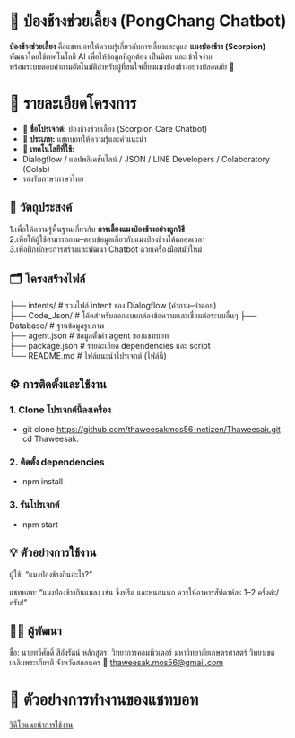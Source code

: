 # 🤖 ป่องช้างช่วยเลี้ยง (PongChang Chatbot)

**ป่องช้างช่วยเลี้ยง** คือแชทบอทให้ความรู้เกี่ยวกับการเลี้ยงและดูแล **แมงป่องช้าง (Scorpion)**  
พัฒนาโดยใช้เทคโนโลยี AI เพื่อให้ข้อมูลที่ถูกต้อง เป็นมิตร และเข้าใจง่าย  
พร้อมระบบตอบคำถามอัตโนมัติสำหรับผู้ที่สนใจเลี้ยงแมงป่องช้างอย่างปลอดภัย 🦂  


#  📘 รายละเอียดโครงการ
- 🧩 **ชื่อโปรเจกต์:** ป่องช้างช่วยเลี้ยง (Scorpion Care Chatbot)  
- 💬 **ประเภท:** แชทบอทให้ความรู้และคำแนะนำ  
- 🧠 **เทคโนโลยีที่ใช้:**  
 - Dialogflow / แอปพลิเคชันไลน์  / JSON  / LINE Developers / Colaboratory (Colab)   
 - รองรับภาษาภาษาไทย  

## 🎯 วัตถุประสงค์
1.เพื่อให้ความรู้พื้นฐานเกี่ยวกับ **การเลี้ยงแมงป่องช้างอย่างถูกวิธี**  
2.เพื่อให้ผู้ใช้สามารถถาม–ตอบข้อมูลเกี่ยวกับแมงป่องช้างได้ตลอดเวลา  
3.เพื่อฝึกทักษะการสร้างและพัฒนา Chatbot ด้วยเครื่องมือสมัยใหม่

## 🗂️ โครงสร้างไฟล์
├── intents/ # รวมไฟล์ intent ของ Dialogflow (คำถาม–คำตอบ)  
├── Code_Json/ # โค้ดสำหรับออกแบบกล่องข้อความและเชื่อมต่อระบบอื่นๆ 
├── Database/ # ฐานข้อมูลรูปภาพ  
├── agent.json # ข้อมูลตั้งค่า agent ของแชทบอท  
├── package.json # รายละเอียด dependencies และ script  
└── README.md # ไฟล์แนะนำโปรเจกต์ (ไฟล์นี้)

## ⚙️ การติดตั้งและใช้งาน

### 1. Clone โปรเจกต์นี้ลงเครื่อง
- git clone https://github.com/thaweesakmos56-netizen/Thaweesak.git
cd Thaweesak.
### 2. ติดตั้ง dependencies
- npm install
### 3. รันโปรเจกต์
- npm start

## 💡 ตัวอย่างการใช้งาน

ผู้ใช้: “แมงป่องช้างกินอะไร?”

แชทบอท: “แมงป่องช้างกินแมลง เช่น จิ้งหรีด และหนอนนก ควรให้อาหารสัปดาห์ละ 1–2 ครั้งค่ะ/ครับ!”
## 👨‍💻 ผู้พัฒนา

ชื่อ: นายทวีศักดิ์ สีอังรัตน์
หลักสูตร: วิทยาการคอมพิวเตอร์
มหาวิทยาลัยเกษตรศาสตร์ วิทยาเขตเฉลิมพระเกียรติ จังหวัดสกลนคร
📧 thaweesak.mos56@gmail.com


# 🎥 ตัวอย่างการทำงานของแชทบอท

[วิดีโอแนะนำการใช้งาน](https://youtu.be/B84VdRNMNs8) 
